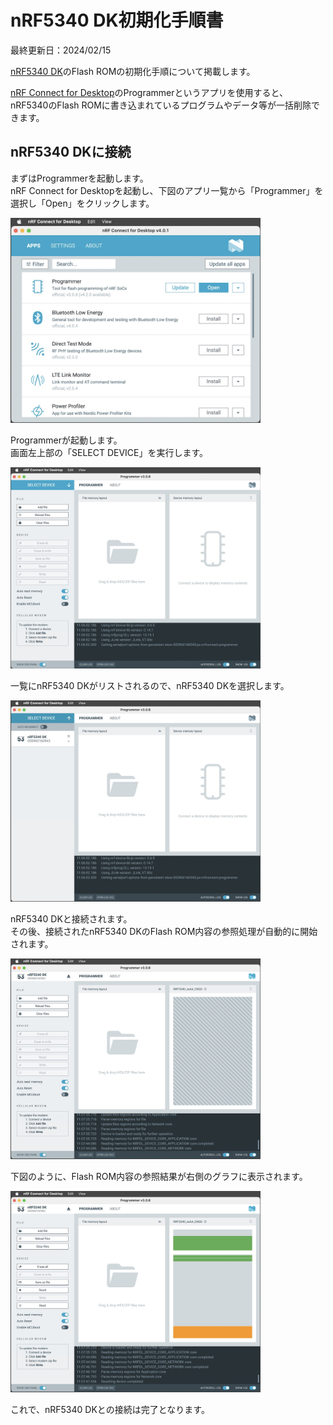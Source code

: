 # nRF5340 DK初期化手順書

最終更新日：2024/02/15

[nRF5340 DK](https://www.nordicsemi.com/Products/Development-hardware/nrf5340-dk)のFlash ROMの初期化手順について掲載します。

[nRF Connect for Desktop](https://www.nordicsemi.com/Products/Development-tools/nrf-connect-for-desktop/download)のProgrammerというアプリを使用すると、nRF5340のFlash ROMに書き込まれているプログラムやデータ等が一括削除できます。

## nRF5340 DKに接続

まずはProgrammerを起動します。<br>
nRF Connect for Desktopを起動し、下図のアプリ一覧から「Programmer」を選択し「Open」をクリックします。

<img src="images/NRFDKINIT_01.jpg" width="400">

Programmerが起動します。<br>
画面左上部の「SELECT DEVICE」を実行します。

<img src="images/NRFDKINIT_02.jpg" width="400">

一覧にnRF5340 DKがリストされるので、nRF5340 DKを選択します。

<img src="images/NRFDKINIT_03.jpg" width="400">

nRF5340 DKと接続されます。<br>
その後、接続されたnRF5340 DKのFlash ROM内容の参照処理が自動的に開始されます。

<img src="images/NRFDKINIT_04.jpg" width="400">

下図のように、Flash ROM内容の参照結果が右側のグラフに表示されます。

<img src="images/NRFDKINIT_05.jpg" width="400">

これで、nRF5340 DKとの接続は完了となります。
